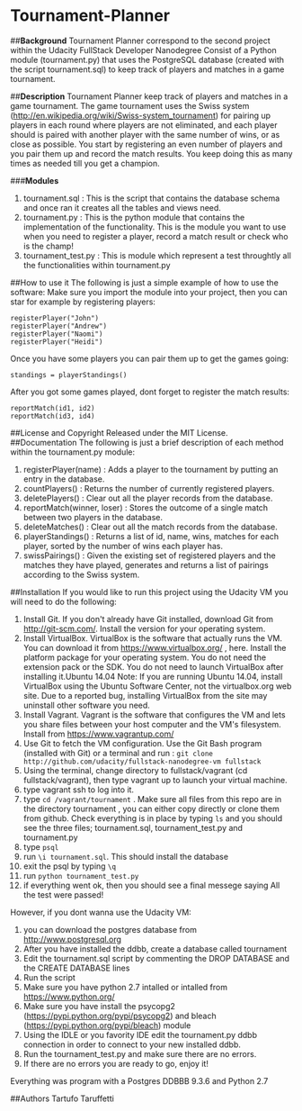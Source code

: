 # **Tournament-Planner**

##**Background**
Tournament Planner correspond to the second project within the Udacity FullStack Developer Nanodegree
Consist of a Python module (tournament.py) that uses the PostgreSQL database (created with the script tournament.sql) to keep track of players and matches in a game tournament.

##**Description**
Tournament Planner keep track of players and matches in a game tournament.
The game tournament uses the Swiss system (http://en.wikipedia.org/wiki/Swiss-system_tournament) for pairing up players in each round where players are not eliminated, and each player should is paired with another player with the same number of wins, or as close as possible. You start by registering an even number of players and you pair them up and record the match results. You keep doing this as many times as needed till you get a champion.

###**Modules**
1. tournament.sql :  This is the script that contains the database schema and once ran it creates all the tables and views need.
2. tournament.py : This is the python module that contains the implementation of the functionality. This is the module you want to use when you need to register a player, record a match result or check who is the champ!
3. tournament_test.py :  This is module which represent a test throughtly all the functionalities within tournament.py

##How to use it
The following is just a simple example of how to use the software:
Make sure you import the module into your project, then you can star for example by registering players:
```
registerPlayer("John")
registerPlayer("Andrew")
registerPlayer("Naomi")
registerPlayer("Heidi")
```
Once you have some players you can pair them up to get the games going:
```
standings = playerStandings()
```
After you got some games played, dont forget to register the match results:
```
reportMatch(id1, id2)
reportMatch(id3, id4)
```

##License and Copyright
Released under the MIT License.
##Documentation
The following is just a brief description of each method within the tournament.py  module:

1. registerPlayer(name) : Adds a player to the tournament by putting an entry in the database.
2. countPlayers() : Returns the number of currently registered players.
3. deletePlayers() : Clear out all the player records from the database.
4. reportMatch(winner, loser) : Stores the outcome of a single match between two players in the database.
5. deleteMatches() : Clear out all the match records from the database.
6. playerStandings() : Returns a list of id, name, wins, matches for each player, sorted by the number of wins each player has.
7. swissPairings() : Given the existing set of registered players and the matches they have played, generates and returns a list of pairings according to the Swiss system.

##Installation
If you would like to run this project using the Udacity VM you will need to do the following: 

1. Install Git. If you don't already have Git installed, download Git from http://git-scm.com/. Install the version for your operating system.
2. Install VirtualBox. VirtualBox is the software that actually runs the VM. You can download it from https://www.virtualbox.org/ , here. Install the platform package for your operating system.  You do not need the extension pack or the SDK. You do not need to launch VirtualBox after installing it.Ubuntu 14.04 Note: If you are running Ubuntu 14.04, install VirtualBox using the Ubuntu Software Center, not the virtualbox.org web site. Due to a reported bug, installing VirtualBox from the site may uninstall other software you need.
3. Install Vagrant. Vagrant is the software that configures the VM and lets you share files between your host computer and the VM's filesystem. Install from https://www.vagrantup.com/
4. Use Git to fetch the VM configuration. Use the Git Bash program (installed with Git) or a terminal and run : ``` git clone http://github.com/udacity/fullstack-nanodegree-vm fullstack ```
5. Using the terminal, change directory to fullstack/vagrant (cd fullstack/vagrant), then type vagrant up to launch your virtual machine. 
6. type vagrant ssh to log into it. 
7. type ```cd /vagrant/tournament``` . Make sure all files from this repo are in the directory tournament , you can either copy directly or clone them from github. Check everything is in place by typing ``` ls ``` and you should see the three files; tournament.sql, tournament_test.py and tournament.py
8. type ``` psql ```
9. run ``` \i tournament.sql ```. This should install the database
10. exit the psql by typing ``` \q ``` 
11. run ``` python tournament_test.py ```
12. if everything went ok, then you should see a final messege saying All the test were passed!

However, if you dont wanna use the Udacity VM:

1. you can download the postgres database from http://www.postgresql.org
2. After you have installed the ddbb, create a database called tournament
3. Edit the tournament.sql script by commenting the DROP DATABASE and the CREATE DATABASE lines
4. Run the script
5. Make sure you have python 2.7 intalled or intalled from https://www.python.org/
6. Make sure you have install the psycopg2 (https://pypi.python.org/pypi/psycopg2) and bleach (https://pypi.python.org/pypi/bleach) module
7. Using the IDLE or you favority IDE edit the tournament.py ddbb connection in order to connect to your new installed ddbb.
8. Run the tournament_test.py and make sure there are no errors.
9. If there are no errors you are ready to go, enjoy it!

Everything was program with a Postgres DDBBB 9.3.6 and Python 2.7

##Authors
Tartufo Taruffetti
